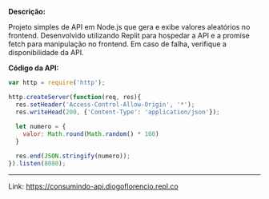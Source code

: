**Descrição:**

Projeto simples de API em Node.js que gera e exibe valores aleatórios no frontend. Desenvolvido utilizando Replit para hospedar a API e a promise fetch para manipulação no frontend. Em caso de falha, verifique a disponibilidade da API.

**Código da API:**

```javascript
var http = require('http');

http.createServer(function(req, res){
  res.setHeader('Access-Control-Allow-Origin', '*');
  res.writeHead(200, {'Content-Type': 'application/json'});
  
  let numero = {
    valor: Math.round(Math.random() * 100)
  }

  res.end(JSON.stringify(numero));
}).listen(8080);
```

---

Link: https://consumindo-api.diogoflorencio.repl.co